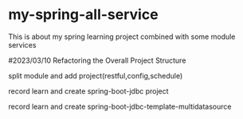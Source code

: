 # my-spring-all-service
This is about my spring learning project combined with some module services

#2023/03/10
Refactoring the Overall Project Structure

split module and add project(restful,config,schedule) 


record learn and create spring-boot-jdbc project

record learn and create spring-boot-jdbc-template-multidatasource